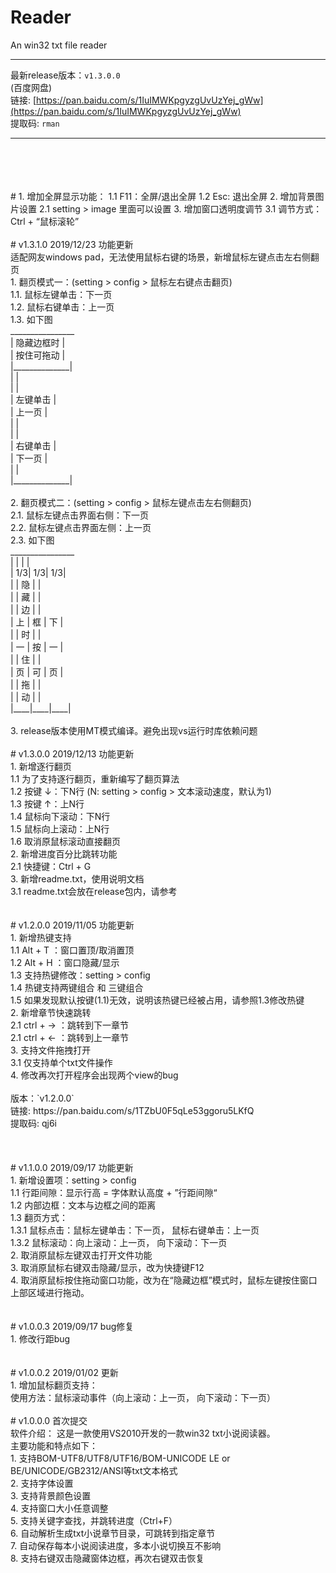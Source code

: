 # Reader
An win32 txt file reader

****
最新release版本：`v1.3.0.0`<br/>
(百度网盘)<br/>
链接: [https://pan.baidu.com/s/1IuIMWKpgyzgUvUzYej_gWw](https://pan.baidu.com/s/1IuIMWKpgyzgUvUzYej_gWw)<br/>
提取码: `rman`
****
<br/>
<br/>
<br/>
<br/>
# 
1. 增加全屏显示功能：
  1.1 F11：全屏/退出全屏
  1.2 Esc: 退出全屏
2. 增加背景图片设置
  2.1 setting > image 里面可以设置
3. 增加窗口透明度调节
  3.1 调节方式：Ctrl + “鼠标滚轮”
<br/>
<br/>
# v1.3.1.0 2019/12/23 功能更新<br/>
适配网友windows pad，无法使用鼠标右键的场景，新增鼠标左键点击左右侧翻页<br/>
1.  翻页模式一：(setting > config > 鼠标左右键点击翻页)<br/>
    1.1.  鼠标左键单击：下一页<br/>
    1.2.  鼠标右键单击：上一页<br/>
    1.3.  如下图<br/>
________________<br/>
| 隐藏边框时   |<br/>
| 按住可拖动   |<br/>
|______________|<br/>
|              |<br/>
|              |<br/>
|   左键单击   |<br/>
|    上一页    |<br/>
|              |<br/>
|              |<br/>
|   右键单击   |<br/>
|    下一页    |<br/>
|              |<br/>
|______________|<br/>
<br/>
2.  翻页模式二：(setting > config > 鼠标左键点击左右侧翻页)<br/>
    2.1.  鼠标左键点击界面右侧：下一页<br/>
    2.2.  鼠标左键点击界面左侧：上一页<br/>
    2.3.  如下图<br/>
________________<br/>
|    |    |    |<br/>
| 1/3| 1/3| 1/3|<br/>
|    | 隐 |    |<br/>
|    | 藏 |    |<br/>
|    | 边 |    |<br/>
| 上 | 框 | 下 |<br/>
|    | 时 |    |<br/>
| 一 | 按 | 一 |<br/>
|    | 住 |    |<br/>
| 页 | 可 | 页 |<br/>
|    | 拖 |    |<br/>
|    | 动 |    |<br/>
|____|____|____|<br/>
<br/>
3. release版本使用MT模式编译。避免出现vs运行时库依赖问题
<br/>
<br/>
# v1.3.0.0 2019/12/13 功能更新<br/>
1. 新增逐行翻页<br/>
  1.1 为了支持逐行翻页，重新编写了翻页算法<br/>
  1.2 按键 ↓：下N行 (N: setting > config > 文本滚动速度，默认为1)<br/>
  1.3 按键 ↑：上N行<br/>
  1.4 鼠标向下滚动：下N行<br/>
  1.5 鼠标向上滚动：上N行<br/>
  1.6 取消原鼠标滚动直接翻页<br/>
2. 新增进度百分比跳转功能<br/>
  2.1 快捷键：Ctrl + G<br/>
3. 新增readme.txt，使用说明文档<br/>
  3.1 readme.txt会放在release包内，请参考<br/>
<br/>
<br/>
# v1.2.0.0 2019/11/05 功能更新<br/>
1. 新增热键支持<br/>
  1.1 Alt + T ：窗口置顶/取消置顶<br/>
  1.2 Alt + H ：窗口隐藏/显示<br/>
  1.3 支持热键修改：setting > config<br/>
  1.4 热键支持两键组合 和 三键组合<br/>
  1.5 如果发现默认按键(1.1)无效，说明该热键已经被占用，请参照1.3修改热键<br/>
2. 新增章节快速跳转<br/>
  2.1 ctrl + → ：跳转到下一章节<br/>
  2.1 ctrl + ← ：跳转到上一章节<br/>
3. 支持文件拖拽打开<br/>
  3.1 仅支持单个txt文件操作<br/>
4. 修改再次打开程序会出现两个view的bug<br/>
<br/>
版本：`v1.2.0.0`<br/>
链接: https://pan.baidu.com/s/1TZbU0F5qLe53ggoru5LKfQ<br/>
提取码: qj6i<br/>
<br/>
<br/>
<br/>
# v1.1.0.0 2019/09/17 功能更新<br/>
1. 新增设置项：setting > config<br/>
  1.1 行距间隙：显示行高 = 字体默认高度 + ”行距间隙“<br/>
  1.2 内部边框：文本与边框之间的距离<br/>
  1.3 翻页方式：<br/>
      1.3.1 鼠标点击：鼠标左键单击：下一页，  鼠标右键单击：上一页<br/>
      1.3.2 鼠标滚动：向上滚动：上一页， 向下滚动：下一页<br/>
2. 取消原鼠标左键双击打开文件功能<br/>
3. 取消原鼠标右键双击隐藏/显示，改为快捷键F12<br/>
4. 取消原鼠标按住拖动窗口功能，改为在“隐藏边框”模式时，鼠标左键按住窗口上部区域进行拖动。<br/>
<br/>
<br/>
# v1.0.0.3 2019/09/17 bug修复<br/>
1. 修改行距bug<br/>
<br/>
<br/>
# v1.0.0.2 2019/01/02 更新<br/>
1. 增加鼠标翻页支持：<br/>
     使用方法：鼠标滚动事件（向上滚动：上一页， 向下滚动：下一页） 
<br/>
<br/> 
# v1.0.0.0 首次提交<br/>
软件介绍： 这是一款使用VS2010开发的一款win32 txt小说阅读器。<br/>
主要功能和特点如下：<br/>
1. 支持BOM-UTF8/UTF8/UTF16/BOM-UNICODE LE or BE/UNICODE/GB2312/ANSI等txt文本格式<br/>
2. 支持字体设置<br/>
3. 支持背景颜色设置<br/>
4. 支持窗口大小任意调整<br/>
5. 支持关键字查找，并跳转进度（Ctrl+F）<br/>
6. 自动解析生成txt小说章节目录，可跳转到指定章节<br/>
7. 自动保存每本小说阅读进度，多本小说切换互不影响<br/>
8. 支持右键双击隐藏窗体边框，再次右键双击恢复<br/>
<br/>
